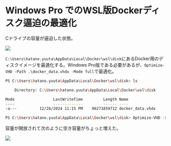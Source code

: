 # Windows Pro でのWSL版Dockerディスク逼迫の最適化

Cドライブの容量が逼迫した状態。

![](https://takoyaki-3.github.io/takoyaki3-com-data/contents/media/202501/wsl-docker-disk-optimize-1.png)

`C:\Users\hatano.yuuta\AppData\Local\Docker\wsl\disk`にあるDocker用のディスクイメージを最適化する。Windows Pro版である必要があるが、`Optimize-VHD -Path .\docker_data.vhdx -Mode full`で最適化。

```sh
PS C:\Users\hatano.yuuta\AppData\Local\Docker\wsl\disk> ls

    Directory: C:\Users\hatano.yuuta\AppData\Local\Docker\wsl\disk

Mode                 LastWriteTime         Length Name
----                 -------------         ------ ----
-a---          12/26/2024 11:15 PM    96271859712 docker_data.vhdx

PS C:\Users\hatano.yuuta\AppData\Local\Docker\wsl\disk> Optimize-VHD -Path .\docker_data.vhdx -Mode full
```

容量が開放されて次のように空き容量がちょっと増えた。

![](https://takoyaki-3.github.io/takoyaki3-com-data/contents/media/202501/wsl-docker-disk-optimize-2.png)
